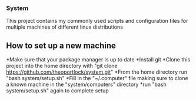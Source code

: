 ### System
This project contains my commonly used scripts and configuration files for multiple machines of different linux distributions

## How to set up a new machine
*Make sure that your package manager is up to date
*Install git
*Clone this project into the home directory with "git clone https://github.com/theoportlock/system.git"
*From the home directory run "bash system/setup.sh"
*Fill in the "~/.computer" file making sure to clone a known machine in the "system/computers" directory
*run "bash system/setup.sh" again to complete setup
